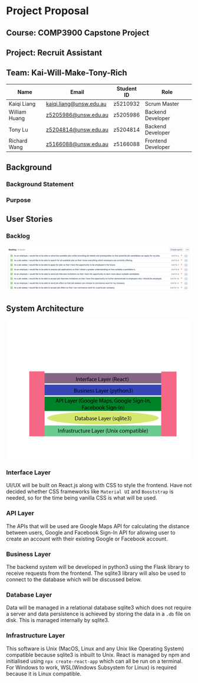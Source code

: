 # Project Proposal
## Course: COMP3900 Capstone Project
## Project: Recruit Assistant
## Team: Kai-Will-Make-Tony-Rich
|Name|Email|Student ID|Role|
|----|-----|----------|----|
|Kaiqi Liang|kaiqi.liang@unsw.edu.au|z5210932|Scrum Master|
|William Huang|z5205986@unsw.edu.au|z5205986|Backend Developer|
|Tony Lu|z5204814@unsw.edu.au|z5204814|Backend Developer|
|Richard Wang|z5166088@unsw.edu.au|z5166088|Frontend Developer|

<div style="page-break-after: always;"></div>

## Background
### Background Statement

### Purpose


## User Stories
### Backlog
![](assets/Backlog.png)

## System Architecture
![](assets/SoftwareArchitecture.png)

### Interface Layer
UI/UX will be built on React.js along with CSS to style the frontend. Have not decided whether CSS frameworks like `Material UI` and `Booststrap` is needed, so for the time being vanilla CSS is what will be used.

### API Layer
The APIs that will be used are Google Maps API for calculating the distance between users, Google and Facebook Sign-In API for allowing user to create an account with their existing Google or Facebook account.

### Business Layer
The backend system will be developed in python3 using the Flask library to receive requests from the frontend. The sqlite3 library will also be used to connect to the database which will be discussed below.

### Database Layer
Data will be managed in a relational database sqlite3 which does not require a server and data persistence is achieved by storing the data in a `.db` file on disk. This is managed internally by sqlite3.

### Infrastructure Layer
This software is Unix (MacOS, Linux and any Unix like Operating System) compatible because sqlite3 is inbuilt to Unix. React is managed by npm and initialised using `npx create-react-app` which can all be run on a terminal. For Windows to work, WSL(Windows Subsystem for Linux) is required because it is Linux compatible.